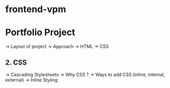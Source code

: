 # frontend-vpm

# Portfolio Project
-> Layout of project
-> Approach 
-> HTML
-> CSS

## 2. CSS
-> Cascading Stylesheets
-> Why CSS ?
-> Ways to add CSS (inline, internal, external)
-> Inline Styling